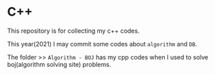 # C++

This repository is for collecting my c++ codes.

This year(2021) I may commit some codes about `algorithm` and `DB`.

The folder >> `Algorithm - BOJ` has my cpp codes when I used to solve boj(algorithm solving site) problems.
